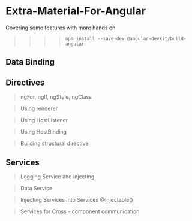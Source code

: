 # Extra-Material-For-Angular
Covering some features with more hands on

>>>> `npm install --save-dev @angular-devkit/build-angular`

## Data Binding
## Directives
> ngFor, ngIf, ngStyle, ngClass

>  Using renderer
  
>  Using HostListener
  
>  Using HostBinding
  
>  Building structural directive

## Services

> Logging Service and injecting

> Data Service
 
> Injecting Services into Services @Injectable()
 
> Services for Cross - component communication

